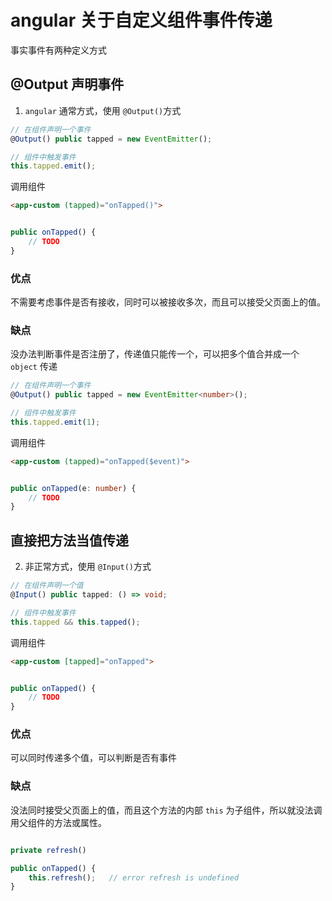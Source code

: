 # angular 关于自定义组件事件传递

事实事件有两种定义方式

## @Output 声明事件

1. `angular` 通常方式，使用 `@Output()`方式

```ts
// 在组件声明一个事件
@Output() public tapped = new EventEmitter();

// 组件中触发事件
this.tapped.emit();
```

调用组件

```html
<app-custom (tapped)="onTapped()">
```
```ts

public onTapped() {
    // TODO
}

```

### 优点

不需要考虑事件是否有接收，同时可以被接收多次，而且可以接受父页面上的值。

### 缺点

没办法判断事件是否注册了，传递值只能传一个，可以把多个值合并成一个 `object` 传递

```ts
// 在组件声明一个事件
@Output() public tapped = new EventEmitter<number>();

// 组件中触发事件
this.tapped.emit(1);
```

调用组件

```html
<app-custom (tapped)="onTapped($event)">
```
```ts

public onTapped(e: number) {
    // TODO
}

```

## 直接把方法当值传递

2. 非正常方式，使用 `@Input()`方式


```ts
// 在组件声明一个值
@Input() public tapped: () => void;

// 组件中触发事件
this.tapped && this.tapped();
```

调用组件

```html
<app-custom [tapped]="onTapped">
```
```ts

public onTapped() {
    // TODO
}

```

### 优点

可以同时传递多个值，可以判断是否有事件

### 缺点

没法同时接受父页面上的值，而且这个方法的内部 `this` 为子组件，所以就没法调用父组件的方法或属性。


```ts

private refresh()

public onTapped() {
    this.refresh();   // error refresh is undefined
}

```